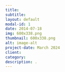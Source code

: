```yaml
---
title: 
subtitle: 
layout: default
modal-id: 1
date: 2014-07-18
img: 600x338.png
thumbnail: 600x338.png
alt: image-alt
project-date: March 2024
client: 
category: 
description: .
---
```


